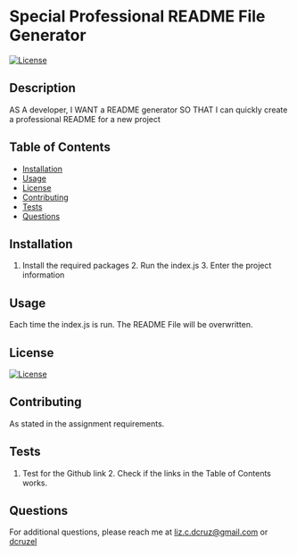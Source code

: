 # Special Professional README File Generator
[![License](https://img.shields.io/badge/License-EPL_1.0-red.svg)](https://opensource.org/licenses/EPL-1.0)
## Description
AS A developer, I WANT a README generator SO THAT I can quickly create a professional README for a new project
## Table of Contents
- [Installation](#installation)
- [Usage](#usage)
- [License](#license)
- [Contributing](#contributing)
- [Tests](#tests)
- [Questions](#questions)
## Installation
1. Install the required  packages 2. Run the index.js 3. Enter the project information
## Usage
Each time the index.js is run. The README File will be overwritten.
## License
[![License](https://img.shields.io/badge/License-EPL_1.0-red.svg)](https://opensource.org/licenses/EPL-1.0)
## Contributing
As stated in the assignment requirements.

## Tests
1. Test for the Github link 2. Check if the links in the Table of Contents works.
## Questions
For additional questions, please reach me at liz.c.dcruz@gmail.com or [dcruzel](https://github.com/dcruzel)